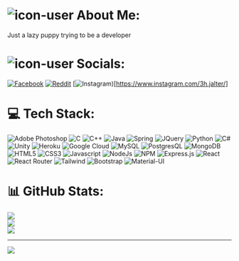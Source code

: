 # ![icon-user](https://puppy-coin.com/wp-content/uploads/2021/12/puppy-coin-logo.png) About Me:
Just a lazy puppy trying to be a developer

# ![icon-user](https://simp4.jpg.church/network.png) Socials:
[![Facebook](https://img.shields.io/badge/Facebook-%231877F2.svg?logo=Facebook&logoColor=white)](https://www.facebook.com/huy.hoang.3h) 
[![Reddit](https://img.shields.io/badge/Reddit-%23FF4500.svg?logo=Reddit&logoColor=white)](https://www.reddit.com/user/38_Jalter)
[![Instagram](https://img.shields.io/badge/Instagram-E4405F?style=for-the-badge&logo=instagram&logoColor=white))[https://www.instagram.com/3h.jalter/]
# 💻 Tech Stack:
![Adobe Photoshop](https://img.shields.io/badge/Adobe%20Photoshop-31A8FF?style=for-the-badge&logo=Adobe%20Photoshop&logoColor=black)
![C](https://img.shields.io/badge/C-00599C?style=for-the-badge&logo=c&logoColor=white)
![C++](https://img.shields.io/badge/C-00599C?style=for-the-badge&logo=c&logoColor=white)
![Java](https://img.shields.io/badge/Java-ED8B00?style=for-the-badge&logo=openjdk&logoColor=white)
![Spring](https://img.shields.io/badge/Java-ED8B00?style=for-the-badge&logo=openjdk&logoColor=white)
![JQuery](https://img.shields.io/badge/jQuery-0769AD?style=for-the-badge&logo=jquery&logoColor=white)
![Python](https://img.shields.io/badge/Python-14354C?style=for-the-badge&logo=python&logoColor=white)
![C#](https://img.shields.io/badge/C%23-239120?style=for-the-badge&logo=c-sharp&logoColor=white)
![Unity](https://img.shields.io/badge/Unity-100000?style=for-the-badge&logo=unity&logoColor=white)
![Heroku](https://img.shields.io/badge/Heroku-430098?style=for-the-badge&logo=heroku&logoColor=white)
![Google Cloud](https://img.shields.io/badge/Google_Cloud-4285F4?style=for-the-badge&logo=google-cloud&logoColor=white)
![MySQL](https://img.shields.io/badge/MySQL-005C84?style=for-the-badge&logo=mysql&logoColor=white)
![PostgresQL](https://img.shields.io/badge/PostgreSQL-316192?style=for-the-badge&logo=postgresql&logoColor=white)
![MongoDB](https://img.shields.io/badge/MongoDB-4EA94B?style=for-the-badge&logo=mongodb&logoColor=white)
![HTML5](https://img.shields.io/badge/HTML5-E34F26?style=for-the-badge&logo=html5&logoColor=white)
![CSS3](https://img.shields.io/badge/CSS3-1572B6?style=for-the-badge&logo=css3&logoColor=white)
![Javascript](https://img.shields.io/badge/JavaScript-323330?style=for-the-badge&logo=javascript&logoColor=F7DF1E)
![NodeJs](https://img.shields.io/badge/Node.js-43853D?style=for-the-badge&logo=node.js&logoColor=white)
![NPM](https://img.shields.io/badge/NPM-%23000000.svg?style=for-the-badge&logo=npm&logoColor=white)
![Express.js](https://img.shields.io/badge/express.js-%23404d59.svg?style=for-the-badge&logo=express&logoColor=%2361DAFB)
![React](https://img.shields.io/badge/React-20232A?style=for-the-badge&logo=react&logoColor=61DAFB)
![React Router](https://img.shields.io/badge/React_Router-CA4245?style=for-the-badge&logo=react-router&logoColor=white)
![Tailwind](https://img.shields.io/badge/Tailwind_CSS-38B2AC?style=for-the-badge&logo=tailwind-css&logoColor=white)
![Bootstrap](https://img.shields.io/badge/Bootstrap-563D7C?style=for-the-badge&logo=bootstrap&logoColor=white)
![Material-UI](https://img.shields.io/badge/Material--UI-0081CB?style=for-the-badge&logo=material-ui&logoColor=white)


# 📊 GitHub Stats:
![](https://github-readme-stats.vercel.app/api?username=3hJalter&theme=dark&hide_border=false&include_all_commits=false&count_private=false)<br/>
![](https://github-readme-streak-stats.herokuapp.com/?user=3hJalter&theme=dark&hide_border=false)<br/>
![](https://github-readme-stats.vercel.app/api/top-langs/?username=3hJalter&theme=dark&hide_border=false&include_all_commits=false&count_private=false&layout=compact)

---
[![](https://visitcount.itsvg.in/api?id=3hJalter&icon=7&color=9)](https://visitcount.itsvg.in)
